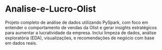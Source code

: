 # Analise-e-Lucro-Olist
Projeto completo de análise de dados utilizando PySpark, com foco em entender o comportamento de vendas da Olist e gerar insights estratégicos para aumentar a lucratividade da empresa. Inclui limpeza de dados, análise exploratória (EDA), visualizações, e recomendações de negócio com base em dados reais.
